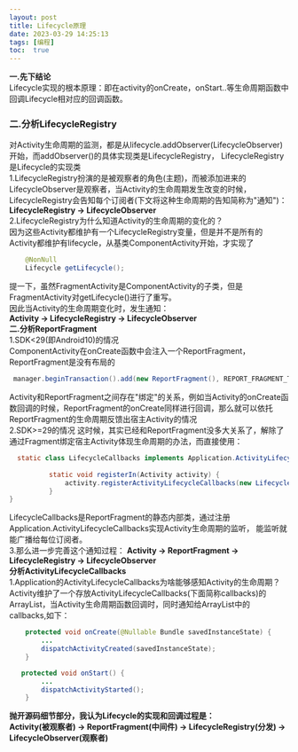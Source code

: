 ```yaml
---
layout: post
title: Lifecycle原理
date: 2023-03-29 14:25:13
tags: [编程]
toc:  true
---
```

**一.先下结论**  
Lifecycle实现的根本原理：即在activity的onCreate，onStart..等生命周期函数中回调Lifecycle相对应的回调函数。
### 二.分析LifecycleRegistry
对Activity生命周期的监测，都是从lifecycle.addObserver(LifecycleObserver)开始，而addObserver()的具体实现类是LifecycleRegistry，
LifecycleRegistry是Lifecycle的实现类  
1.LifecycleRegistry扮演的是被观察者的角色(主题)，而被添加进来的LifecycleObserver是观察者，当Activity的生命周期发生改变的时候，
LifecycleRegistry会告知每个订阅者(下文将这种生命周期的告知简称为"通知")：  
**LifecycleRegistry -> LifecycleObserver**  
2.LifecycleRegistry为什么知道Activity的生命周期的变化的？  
因为这些Activity都维护有一个LifecycleRegistry变量，但是并不是所有的Activity都维护有lifecycle，从基类ComponentActivity开始，才实现了
```java
    @NonNull
    Lifecycle getLifecycle();
```
提一下，虽然FragmentActivity是ComponentActivity的子类，但是FragmentActivity对getLifecycle()进行了重写。  
因此当Activity的生命周期变化时，发生通知：  
**Activity -> LifecycleRegistry -> LifecycleObserver**  
**二.分析ReportFragment**  
1.SDK<29(即Android10)的情况  
ComponentActivity在onCreate函数中会注入一个ReportFragment，ReportFragment是没有布局的  
```java
 manager.beginTransaction().add(new ReportFragment(), REPORT_FRAGMENT_TAG).commit();
```
Activity和ReportFragment之间存在"绑定"的关系，例如当Activity的onCreate函数回调的时候，ReportFragment的onCreate同样进行回调，那么就可以依托
ReportFragment的生命周期反馈出宿主Activity的情况  
2.SDK>=29的情况
这时候，其实已经和ReportFragment没多大关系了，解除了通过Fragment绑定宿主Activity体现生命周期的办法，而直接使用：
```java
  static class LifecycleCallbacks implements Application.ActivityLifecycleCallbacks {
  
          static void registerIn(Activity activity) {
              activity.registerActivityLifecycleCallbacks(new LifecycleCallbacks());
          }
}
```
LifecycleCallbacks是ReportFragment的静态内部类，通过注册Application.ActivityLifecycleCallbacks实现Activity生命周期的监听，
能监听就能广播给每位订阅者。  
3.那么进一步完善这个通知过程：
**Activity -> ReportFragment -> LifecycleRegistry -> LifecycleObserver**  
**分析ActivityLifecycleCallbacks**  
1.Application的ActivityLifecycleCallbacks为啥能够感知Activity的生命周期？
Activity维护了一个存放ActivityLifecycleCallbacks(下面简称callbacks)的ArrayList，当Activity生命周期函数回调时，同时通知给ArrayList中的
callbacks,如下：
```java
    protected void onCreate(@Nullable Bundle savedInstanceState) {
        ...
        dispatchActivityCreated(savedInstanceState);
    }  

   protected void onStart() {
        ...
        dispatchActivityStarted();
    }
```
**抛开源码细节部分，我认为Lifecycle的实现和回调过程是：**  
**Activity(被观察者) -> ReportFragment(中间件) -> LifecycleRegistry(分发) -> LifecycleObserver(观察者)**  

